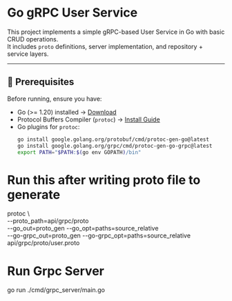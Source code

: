 # Go gRPC User Service

This project implements a simple gRPC-based User Service in Go with basic CRUD operations.  
It includes `proto` definitions, server implementation, and repository + service layers.

---

## 🚀 Prerequisites

Before running, ensure you have:

- Go (>= 1.20) installed → [Download](https://go.dev/dl/)
- Protocol Buffers Compiler (`protoc`) → [Install Guide](https://grpc.io/docs/protoc-installation/)
- Go plugins for `protoc`:
  ```sh
  go install google.golang.org/protobuf/cmd/protoc-gen-go@latest
  go install google.golang.org/grpc/cmd/protoc-gen-go-grpc@latest
  export PATH="$PATH:$(go env GOPATH)/bin"


# Run this after writing proto file to generate
protoc \                        
  --proto_path=api/grpc/proto \
  --go_out=proto_gen --go_opt=paths=source_relative \
  --go-grpc_out=proto_gen --go-grpc_opt=paths=source_relative \
  api/grpc/proto/user.proto


# Run Grpc Server
go run ./cmd/grpc_server/main.go
